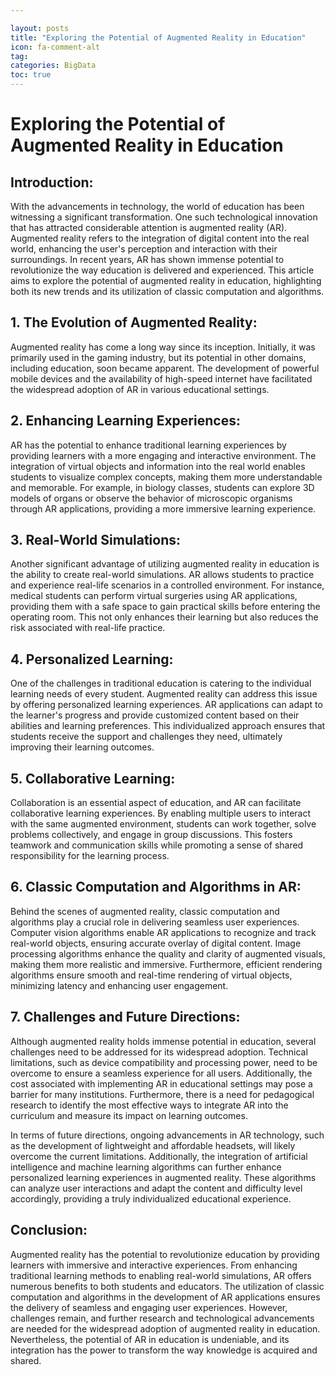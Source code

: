 ```yaml
---

layout: posts
title: "Exploring the Potential of Augmented Reality in Education"
icon: fa-comment-alt
tag:      
categories: BigData
toc: true
---
```




# Exploring the Potential of Augmented Reality in Education

## Introduction:

With the advancements in technology, the world of education has been witnessing a significant transformation. One such technological innovation that has attracted considerable attention is augmented reality (AR). Augmented reality refers to the integration of digital content into the real world, enhancing the user's perception and interaction with their surroundings. In recent years, AR has shown immense potential to revolutionize the way education is delivered and experienced. This article aims to explore the potential of augmented reality in education, highlighting both its new trends and its utilization of classic computation and algorithms.

## 1. The Evolution of Augmented Reality:

Augmented reality has come a long way since its inception. Initially, it was primarily used in the gaming industry, but its potential in other domains, including education, soon became apparent. The development of powerful mobile devices and the availability of high-speed internet have facilitated the widespread adoption of AR in various educational settings.

## 2. Enhancing Learning Experiences:

AR has the potential to enhance traditional learning experiences by providing learners with a more engaging and interactive environment. The integration of virtual objects and information into the real world enables students to visualize complex concepts, making them more understandable and memorable. For example, in biology classes, students can explore 3D models of organs or observe the behavior of microscopic organisms through AR applications, providing a more immersive learning experience.

## 3. Real-World Simulations:

Another significant advantage of utilizing augmented reality in education is the ability to create real-world simulations. AR allows students to practice and experience real-life scenarios in a controlled environment. For instance, medical students can perform virtual surgeries using AR applications, providing them with a safe space to gain practical skills before entering the operating room. This not only enhances their learning but also reduces the risk associated with real-life practice.

## 4. Personalized Learning:

One of the challenges in traditional education is catering to the individual learning needs of every student. Augmented reality can address this issue by offering personalized learning experiences. AR applications can adapt to the learner's progress and provide customized content based on their abilities and learning preferences. This individualized approach ensures that students receive the support and challenges they need, ultimately improving their learning outcomes.

## 5. Collaborative Learning:

Collaboration is an essential aspect of education, and AR can facilitate collaborative learning experiences. By enabling multiple users to interact with the same augmented environment, students can work together, solve problems collectively, and engage in group discussions. This fosters teamwork and communication skills while promoting a sense of shared responsibility for the learning process.

## 6. Classic Computation and Algorithms in AR:

Behind the scenes of augmented reality, classic computation and algorithms play a crucial role in delivering seamless user experiences. Computer vision algorithms enable AR applications to recognize and track real-world objects, ensuring accurate overlay of digital content. Image processing algorithms enhance the quality and clarity of augmented visuals, making them more realistic and immersive. Furthermore, efficient rendering algorithms ensure smooth and real-time rendering of virtual objects, minimizing latency and enhancing user engagement.

## 7. Challenges and Future Directions:

Although augmented reality holds immense potential in education, several challenges need to be addressed for its widespread adoption. Technical limitations, such as device compatibility and processing power, need to be overcome to ensure a seamless experience for all users. Additionally, the cost associated with implementing AR in educational settings may pose a barrier for many institutions. Furthermore, there is a need for pedagogical research to identify the most effective ways to integrate AR into the curriculum and measure its impact on learning outcomes.

In terms of future directions, ongoing advancements in AR technology, such as the development of lightweight and affordable headsets, will likely overcome the current limitations. Additionally, the integration of artificial intelligence and machine learning algorithms can further enhance personalized learning experiences in augmented reality. These algorithms can analyze user interactions and adapt the content and difficulty level accordingly, providing a truly individualized educational experience.

## Conclusion:

Augmented reality has the potential to revolutionize education by providing learners with immersive and interactive experiences. From enhancing traditional learning methods to enabling real-world simulations, AR offers numerous benefits to both students and educators. The utilization of classic computation and algorithms in the development of AR applications ensures the delivery of seamless and engaging user experiences. However, challenges remain, and further research and technological advancements are needed for the widespread adoption of augmented reality in education. Nevertheless, the potential of AR in education is undeniable, and its integration has the power to transform the way knowledge is acquired and shared.